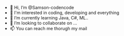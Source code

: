 - 👋 Hi, I’m @Samson-codencode
- 👀 I'm interested in coding, developing and everything
- 🌱 I’m currently learning Java, C#, ML..
- 💞️ I’m looking to collaborate on ...
- 📫 You can reach me thorugh my mail

<!---
Samson-codencode/Samson-codencode is a ✨ special ✨ repository because its `README.md` (this file) appears on your GitHub profile.
You can click the Preview link to take a look at your changes.
--->
